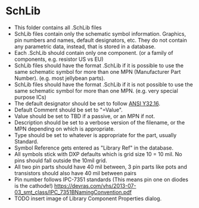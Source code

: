# SchLib  
- This folder contains all .SchLib files  
- SchLib files contain only the schematic symbol information. Graphics, pin numbers and names, default designators, etc. They do not contain any parametric data, instead, that is stored in a database.
- Each .SchLib should contain only one component. (or a family of components, e.g. resistor US vs EU)
- SchLib files should have the format <ComponentType>.SchLib if it is possible to use the same schematic symbol for more than one MPN (Manufacturer Part Number). (e.g. most jellybean parts).
- SchLib files should have the format <MPN>.SchLib if it is not possible to use the same schematic symbol for more than one MPN. (e.g. very special purpose ICs)
- The default designator should be set to follow [ANSI Y32.16](https://en.wikipedia.org/wiki/Reference_designator).
- Default Comment should be set to "=Value".
- Value should be set to TBD if a passive, or an MPN if not.
- Description should be set to a verbose version of the filename, or the MPN depending on which is appropriate.
- Type should be set to whatever is appropriate for the part, usually Standard.
- Symbol Reference gets entered as "Library Ref" in the database.
- All symbols stick with DXP defaults which is grid size 10 = 10 mil. No pins should fall outside the 10mil grid.
- All two pin parts should have 40 mil between, 3 pin parts like pots and transistors should also have 40 mil between pairs
- Pin number follows IPC-7351 standards (This means pin one on diodes is the cathode!) https://devras.com/vhs/2013-07-03_smt_class/IPC_7351BNamingConvention.pdf
- TODO insert image of Library Component Properties dialog.

